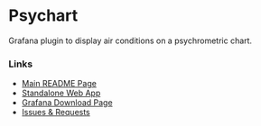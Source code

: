 # Psychart

Grafana plugin to display air conditions on a psychrometric chart.

### Links

- [Main README Page](./src/README.md)
- [Standalone Web App](https://psychart.nicfv.com/)
- [Grafana Download Page](https://grafana.com/grafana/plugins/ventura-psychrometric-panel/)
- [Issues & Requests](https://github.com/nicfv/Psychart/pull/11)
